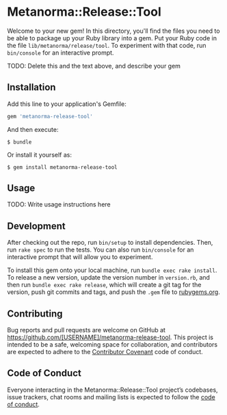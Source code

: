 # Metanorma::Release::Tool

Welcome to your new gem! In this directory, you'll find the files you need to be able to package up your Ruby library into a gem. Put your Ruby code in the file `lib/metanorma/release/tool`. To experiment with that code, run `bin/console` for an interactive prompt.

TODO: Delete this and the text above, and describe your gem

## Installation

Add this line to your application's Gemfile:

```ruby
gem 'metanorma-release-tool'
```

And then execute:

    $ bundle

Or install it yourself as:

    $ gem install metanorma-release-tool

## Usage

TODO: Write usage instructions here

## Development

After checking out the repo, run `bin/setup` to install dependencies. Then, run `rake spec` to run the tests. You can also run `bin/console` for an interactive prompt that will allow you to experiment.

To install this gem onto your local machine, run `bundle exec rake install`. To release a new version, update the version number in `version.rb`, and then run `bundle exec rake release`, which will create a git tag for the version, push git commits and tags, and push the `.gem` file to [rubygems.org](https://rubygems.org).

## Contributing

Bug reports and pull requests are welcome on GitHub at https://github.com/[USERNAME]/metanorma-release-tool. This project is intended to be a safe, welcoming space for collaboration, and contributors are expected to adhere to the [Contributor Covenant](http://contributor-covenant.org) code of conduct.

## Code of Conduct

Everyone interacting in the Metanorma::Release::Tool project’s codebases, issue trackers, chat rooms and mailing lists is expected to follow the [code of conduct](https://github.com/[USERNAME]/metanorma-release-tool/blob/master/CODE_OF_CONDUCT.md).
